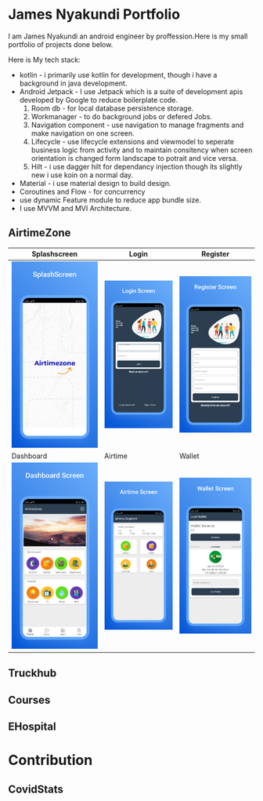 # James Nyakundi Portfolio
I am  James Nyakundi an android engineer by proffession.Here is my small portfolio of projects done below.

Here is My tech stack:

- kotlin - i primarily use kotlin for development, though i have a background in  java development.
- Android Jetpack -  I use Jetpack which is a suite of development apis developed by Google to reduce boilerplate code.<br/>
   1. Room db - for local database persistence storage.
   2. Workmanager - to do background jobs or defered Jobs.
   3. Navigation component - use navigation to manage fragments and make navigation on one screen.
   4. Lifecycle - use lifecycle  extensions and viewmodel to seperate business logic from activity and to maintain consitency when screen orientation is changed form landscape  to potrait and vice versa.
   5. Hilt - i use dagger hilt  for dependancy injection  though its slightly new i use koin on a normal day.
 - Material  - i use material design to build design.
 - Coroutines and Flow - for concurrency
 - use dynamic Feature module to reduce app bundle size.
 - I use MVVM and MVI Architecture.

## AirtimeZone
| Splashscreen | Login | Register |
| ------ | ----- | ------ |
| ![Splashscreen](/art/0.png) | ![Login](/art/1.png) | ![Register](/art/2.png) | 
| Dashboard | Airtime | Wallet |
| ![Splashscreen](/art/3.png) | ![Login](/art/4.png) | ![Register](/art/5.png) | 


## Truckhub


## Courses


## EHospital




# Contribution

## CovidStats